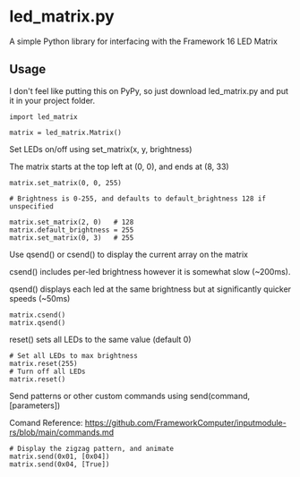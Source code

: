 # led_matrix.py
A simple Python library for interfacing with the Framework 16 LED Matrix

## Usage

I don't feel like putting this on PyPy, so just download led_matrix.py and put it in your project folder.
``` 
import led_matrix

matrix = led_matrix.Matrix()
```
Set LEDs on/off using set_matrix(x, y, brightness)

The matrix starts at the top left at (0, 0), and ends at (8, 33)
```
matrix.set_matrix(0, 0, 255)

# Brightness is 0-255, and defaults to default_brightness 128 if unspecified

matrix.set_matrix(2, 0)   # 128
matrix.default_brightness = 255
matrix.set_matrix(0, 3)   # 255
```
Use qsend() or csend() to display the current array on the matrix

csend() includes per-led brightness however it is somewhat slow (~200ms).

qsend() displays each led at the same  brightness but at significantly quicker speeds (~50ms)
```
matrix.csend()
matrix.qsend()
```

reset() sets all LEDs to the same value (default 0)

```
# Set all LEDs to max brightness
matrix.reset(255)
# Turn off all LEDs
matrix.reset()
```
Send patterns or other custom commands using send(command, [parameters])

Comand Reference: https://github.com/FrameworkComputer/inputmodule-rs/blob/main/commands.md
```
# Display the zigzag pattern, and animate
matrix.send(0x01, [0x04])
matrix.send(0x04, [True])
```